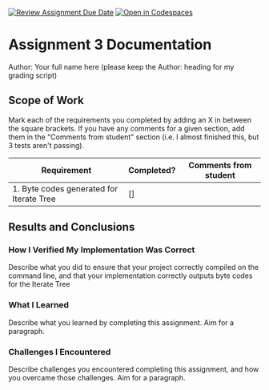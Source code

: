 [![Review Assignment Due Date](https://classroom.github.com/assets/deadline-readme-button-24ddc0f5d75046c5622901739e7c5dd533143b0c8e959d652212380cedb1ea36.svg)](https://classroom.github.com/a/0YJpGsxI)
[![Open in Codespaces](https://classroom.github.com/assets/launch-codespace-7f7980b617ed060a017424585567c406b6ee15c891e84e1186181d67ecf80aa0.svg)](https://classroom.github.com/open-in-codespaces?assignment_repo_id=12885854)
# Assignment 3 Documentation

Author: Your full name here (please keep the Author: heading for my grading script)

## Scope of Work

Mark each of the requirements you completed by adding an X in between the square brackets. If you have any comments for a given section, add them in the "Comments from student" section (i.e. I almost finished this, but 3 tests aren't passing).

| Requirement                              | Completed? | Comments from student |
| ---------------------------------------- | ---------- | --------------------- |
| 1. Byte codes generated for Iterate Tree | []         |                       |

## Results and Conclusions

### How I Verified My Implementation Was Correct

Describe what you did to ensure that your project correctly compiled on the command line, and that your implementation correctly outputs byte codes for the Iterate Tree

### What I Learned

Describe what you learned by completing this assignment. Aim for a paragraph.

### Challenges I Encountered

Describe challenges you encountered completing this assignment, and how you overcame those challenges. Aim for a paragraph.
